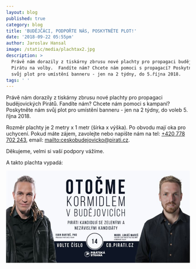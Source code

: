 ```yaml
---
layout: blog
published: true
category: blog
title: 'BUDĚJČÁCI, PODPOŘTE NÁS, POSKYTNĚTE PLOT!'
date: '2018-09-22 05:55pm'
author: Jaroslav Hansal
image: /static/media/plachtax2.jpg
description: >
  Právě nám dorazily z tiskárny zbrusu nové plachty pro propagaci budějovických
  Pirátu na volby.  Fandíte nám? Chcete nám pomoci s propagací? Poskytněte nám
  svůj plot pro umístění banneru - jen na 2 týdny, do 5.října 2018. 
tags: ' '
---
```

Právě nám dorazily z tiskárny zbrusu nové plachty pro propagaci budějovických Pirátů. Fandíte nám? Chcete nám pomoci s kampaní? Poskytněte nám svůj plot pro umístění banneru - jen na 2 týdny, do voleb 5. října 2018.

Rozměr plachty je 2 metry x 1 metr (šírka x výška). Po obvodu mají oka pro uchycení. Pokud máte zájem, zavolejte nebo napište nám na tel: [+420 778 702 243](tel:778702243), email: <mailto:ceskobudejovicko@pirati.cz>.

Děkujeme, velmi si vaší podpory vážíme.

A takto plachta vypadá:

![null](/static/media/plachtapiratis.jpg)
